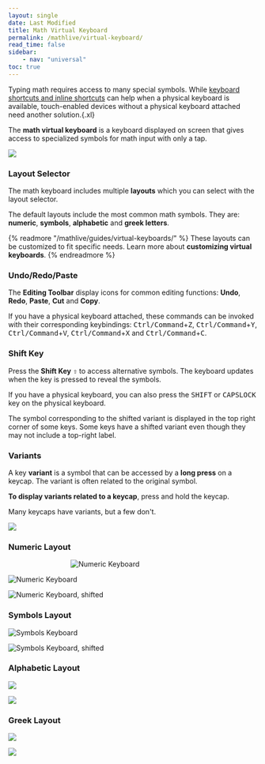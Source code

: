 ```yaml
---
layout: single
date: Last Modified
title: Math Virtual Keyboard
permalink: /mathlive/virtual-keyboard/
read_time: false
sidebar:
    - nav: "universal"
toc: true
---
```

Typing math requires access to many special symbols. While [keyboard 
shortcuts and inline shortcuts](/mathlive/guides/shortcuts) can help when a 
physical keyboard is available, touch-enabled devices without a physical 
keyboard attached need another solution.{.xl}

The **math virtual keyboard** is a keyboard displayed on screen that gives 
access to specialized symbols for math input with only a tap.

![](/assets/images/mathfield/virtual-keyboard.webp)

### Layout Selector

The math keyboard includes multiple **layouts** which you can select with the 
layout selector.

The default layouts include the most common math symbols. They are: 
**numeric**, **symbols**, **alphabetic** and **greek letters**.


{% readmore "/mathlive/guides/virtual-keyboards/" %}
These layouts can be customized to fit specific needs. Learn more about **customizing virtual keyboards**.
{% endreadmore %}





### Undo/Redo/Paste

The **Editing Toolbar** display icons for common editing functions: **Undo**, 
**Redo**, **Paste**, **Cut** and **Copy**.

If you have a physical keyboard attached, these commands can be invoked 
with their corresponding keybindings: <kbd>Ctrl/Command</kbd>+<kbd>Z</kbd>,
<kbd>Ctrl/Command</kbd>+<kbd>Y</kbd>, <kbd>Ctrl/Command</kbd>+<kbd>V</kbd>,
<kbd>Ctrl/Command</kbd>+<kbd>X</kbd> and <kbd>Ctrl/Command</kbd>+<kbd>C</kbd>.

### Shift Key

Press the **Shift Key** <kbd>⇧</kbd> to access alternative symbols. The 
keyboard updates when the key is pressed to reveal the symbols.

If you have a physical keyboard, you can also press the <kbd>SHIFT</kbd> or 
<kbd>CAPSLOCK</kbd> key on the physical keyboard.

The symbol corresponding to the shifted variant is displayed
in the top right corner of some keys. Some keys have a shifted variant even
though they may not include a top-right label.


### Variants

A key **variant** is a symbol that can be accessed by a **long press** on a keycap.
The variant is often related to the original symbol.

**To display variants related to a keycap**, press and hold the keycap.

Many keycaps have variants, but a few don't.

![](/assets/images/mathfield/variant-panel.webp)


### Numeric Layout


<div style="width:50%; margin: auto">

![Numeric Keyboard](/assets/images/mathfield/virtual-keyboard-iphone/iphone-numeric.webp)

</div>


![Numeric Keyboard](/assets/images/mathfield/virtual-keyboard-ipad/ipad-numeric.webp)



![Numeric Keyboard, shifted](/assets/images/mathfield/virtual-keyboard-ipad/ipad-numeric-shift.webp)


### Symbols Layout


![Symbols Keyboard](/assets/images/mathfield/virtual-keyboard-ipad/ipad-symbols.webp)

![Symbols Keyboard, shifted](/assets/images/mathfield/virtual-keyboard-ipad/ipad-symbols-shift.webp)




### Alphabetic Layout

![](/assets/images/mathfield/virtual-keyboard-ipad/ipad-alpha.webp)

![](/assets/images/mathfield/virtual-keyboard-ipad/ipad-alpha-shift.webp)



### Greek Layout

![](/assets/images/mathfield/virtual-keyboard-ipad/ipad-greek.webp)


![](/assets/images/mathfield/virtual-keyboard-ipad/ipad-greek-shift.webp)


